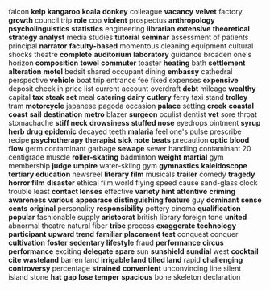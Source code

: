 falcon
**kelp**
**kangaroo**
**koala**
**donkey**
colleague
**vacancy**
**velvet**
factory
**growth**
council
trip
**role**
cop
**violent**
prospectus
**anthropology**
**psycholinguistics**
**statistics**
engineering
**librarian**
**extensive**
**theoretical**
**strategy**
**analyst**
media studies
**tutorial**
**seminar**
assessment of patients
principal
**narrator**
**faculty-based**
momentous
cleaning equipment
cultural shocks
theatre
**complete**
**auditorium**
**laboratory**
guidance
broaden one's horizon
**composition**
**towel**
**commuter**
toaster
**heating**
bath
**settlement**
**alteration**
**motel**
bedsit
shared
occupant
dining
**embassy**
cathedral
perspective
**vehicle**
boat trip
entrance fee
fixed expenses
**expensive**
deposit
check in
price list
current account
overdraft
**debt**
mileage
**wealthy**
capital
**tax**
**steak set**
meal
**catering**
**dairy**
**cutlery**
ferry
taxi stand
**trolley**
tram
**motorcycle**
japanese pagoda
occasion
**palace**
setting
**creek**
**coastal**
**coast**
**sail**
**destination**
**metro**
blazer
**surgeon**
oculist
dentist
**vet**
sore throat
stomachache
**stiff neck**
**drowsiness**
**stuffed nose**
eyedrops
ointment
**syrup**
**herb**
**drug**
**epidemic**
decayed teeth
**malaria**
feel one's pulse
prescribe
recipe
**psychotherapy**
**therapist**
**sick note**
**beats**
precaution
**optic**
**blood flow**
germ
contaminant
garbage
**sewage**
sewer
handling
contaminant
20 centigrade
muscle
**roller-skating**
badminton
**weight**
**martial**
gym membership
**judge**
**umpire**
water-skiing
gym
**gymnastics**
**kaleidoscope**
**tertiary education**
newsreel
**literary film**
musicals
**trailer**
comedy
**tragedy**
**horror film**
**disaster**
ethical film
world
flying speed
cause
sand-glass clock
trouble
least
**contact lenses**
effective
**variety**
**hint**
**attentive**
**criming awareness**
**various**
**appearace**
**distinguishing feature**
guy
**dominant**
**sense**
**cents**
**original**
personality
**responsibility**
pottery
cinema
**qualification**
**popular**
fashionable
supply
**aristocrat**
british library
foreign
tone
**united**
abnormal
theatre
natural fiber
**tribe**
process
**exaggerate**
**technology**
**participant**
**upward trend**
**familiar**
**placement test**
conquest
conquer
**cultivation**
**foster**
**sedentary lifestyle**
fraud
**performance**
**circus performance**
exciting
**delegate**
**spare**
sun
**sunshield**
**sundial**
west
**cocktail**
**cite**
**wasteland**
barren land
**irrigable land**
**tilled land**
rapid
**challenging**
**controversy**
percentage
**strained**
**convenient**
unconvincing
line
silent island
stone
**hat**
**gap**
**lose temper**
**spacious**
bone
skeleton
declaration
